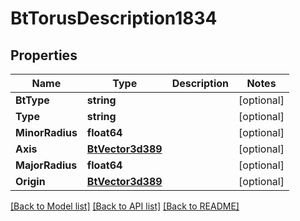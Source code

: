 # BtTorusDescription1834

## Properties

Name | Type | Description | Notes
------------ | ------------- | ------------- | -------------
**BtType** | **string** |  | [optional] 
**Type** | **string** |  | [optional] 
**MinorRadius** | **float64** |  | [optional] 
**Axis** | [**BtVector3d389**](BTVector3d-389.md) |  | [optional] 
**MajorRadius** | **float64** |  | [optional] 
**Origin** | [**BtVector3d389**](BTVector3d-389.md) |  | [optional] 

[[Back to Model list]](../README.md#documentation-for-models) [[Back to API list]](../README.md#documentation-for-api-endpoints) [[Back to README]](../README.md)


